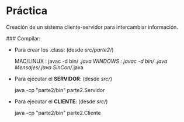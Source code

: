# Práctica

Creación de un sistema cliente-servidor para intercambiar información.


### Compilar:

- Para crear los .class: (desde _src/parte2/_)

    MAC/LINUX : javac -d bin/ *.java
    WINDOWS : javac -d bin/ *.java Mensajes/*.java SinCon/*.java

- Para ejecutar el __SERVIDOR__: (desde _src/_)

    java -cp "parte2/bin" parte2.Servidor

- Para ejecutar el __CLIENTE__: (desde _src/_)
    
    java -cp "parte2/bin" parte2.Cliente

